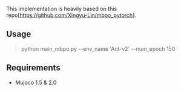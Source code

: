 This implementation is heavily based on this repo[https://github.com/Xingyu-Lin/mbpo_pytorch].

##  Usage

> python main_mbpo.py --env_name 'Ant-v2' --num_epoch 150 



##  Requirements

- Mujoco 1.5 & 2.0
